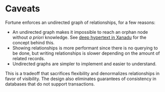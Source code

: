 # Caveats

Fortune enforces an undirected graph of relationships, for a few reasons:

- An undirected graph makes it impossible to reach an orphan node without *a priori* knowledge. See [deep hypertext in Xanadu](http://xanadu.com/xuTheModel/) for the concept behind this.
- Showing relationships is more performant since there is no querying to be done, but writing relationships is slower depending on the amount of related records.
- Undirected graphs are simpler to implement and easier to understand.

This is a tradeoff that sacrifices flexibility and denormalizes relationships in favor of visibility. The design also eliminates guarantees of consistency in databases that do not support transactions.
